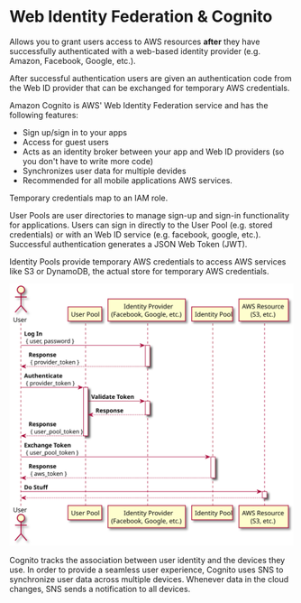 # Web Identity Federation & Cognito


Allows you to grant users access to AWS resources **after** they have successfully authenticated with a web-based identity provider (e.g. Amazon, Facebook, Google, etc.).

After successful authentication users are given an authentication code from the Web ID provider that can be exchanged for temporary AWS credentials.

Amazon Cognito is AWS' Web Identity Federation service and has the following features:
- Sign up/sign in to your apps
- Access for guest users
- Acts as an identity broker between your app and Web ID providers (so you don't have to write more code)
- Synchronizes user data for multiple devides 
- Recommended for all mobile applications AWS services.

Temporary credentials map to an IAM role. 

User Pools are user directories to manage sign-up and sign-in functionality for applications. Users can sign in directly to the User Pool (e.g. stored credentials) or with an Web ID service (e.g. facebook, google, etc.). Successful authentication generates a JSON Web Token (JWT).

Identity Pools provide temporary AWS credentials to access AWS services like S3 or DynamoDB, the actual store for temporary AWS credentials.

![cognito](img/Cognito%20Authentication.svg)

Cognito tracks the association between user identity and the devices they use. In order to provide a seamless user experience, Cognito uses SNS to synchronize user data across multiple devices. Whenever data in the cloud changes, SNS sends a notification to all devices.

